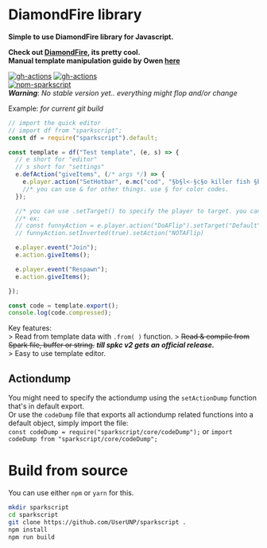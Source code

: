 # DiamondFire library
__Simple to use DiamondFire library for Javascript.__
    
__Check out [DiamondFire](https://mcdiamondfire.com), its pretty cool.__  
__Manual template manipulation guide by Owen [here](https://mcdiamondfire.com/threads/code-template-manipulation.51/)__  
  
[![gh-actions](https://github.com/UserUNP/sparkscript/actions/workflows/build.yml/badge.svg)](https://github.com/UserUNP/sparkscript/actions/workflows/sparkscript.yml)
[![gh-actions](https://github.com/UserUNP/sparkscript/actions/workflows/codeql.yml/badge.svg)](https://github.com/UserUNP/sparkscript/actions/workflows/codeql.yml)  
[![npm-sparkscript](https://nodei.co/npm/sparkscript.png)](https://npmjs.org/package/sparkscript)  
***Warning***: *No stable version yet.. everything might flop and/or change*  

Example: *for current git build*
```javascript
// import the quick editor
// import df from "sparkscript";
const df = require("sparkscript").default;

const template = df("Test template", (e, s) => {
  // e short for "editor"
  // s short for "settings"
  e.defAction("giveItems", (/* args */) => {
    e.player.action("SetHotbar", e.mc("cod", "§b§l<-§c§o killer fish §b§l->"), e.mc("bow", "§b§l<-§c§o le bow §b§l->"))
    //* you can use & for other things. use § for color codes.
  });

  //* you can use .setTarget() to specify the player to target. you can also chain it amongst other functions
  //* ex:
  // const funnyAction = e.player.action("DoAFlip").setTarget("Default")
  // funnyAction.setInverted(true).setAction("NOTAFlip)

  e.player.event("Join");
  e.action.giveItems();

  e.player.event("Respawn");
  e.action.giveItems();

});

const code = template.export();
console.log(code.compressed);
```
  
  
Key features:  
\> Read from template data with `.from( )` function.
\> ~~Read & compile from Spark file, buffer or string.~~ **_till spkc v2 gets an official release._**  
\> Easy to use template editor.  
  
## Actiondump
You might need to specify the actiondump using the `setActionDump` function that's in default export.  
Or use the `codeDump` file that exports all actiondump related functions into a default object, simply import the file:  
`const codeDump = require("sparkscript/core/codeDump");` or `import codeDump from "sparkscript/core/codeDump";`

# Build from source

You can use either `npm` or `yarn` for this.  

```sh
mkdir sparkscript
cd sparkscript
git clone https://github.com/UserUNP/sparkscript .
npm install
npm run build
```
